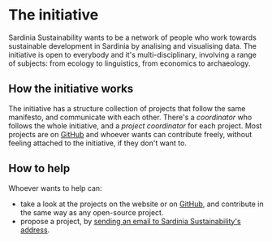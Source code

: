 The initiative
==============

Sardinia Sustainability wants to be a network of people who work towards
sustainable development in Sardinia by analising and visualising data. The
initiative is open to everybody and it's multi-disciplinary, involving a range
of subjects: from ecology to linguistics, from economics to archaeology.

How the initiative works
------------------------

The initiative has a structure collection of projects that follow the same
manifesto, and communicate with each other. There's a *coordinator* who follows
the whole initiative, and a *project coordinator* for each project. Most
projects are on [GitHub](https://github.com/sardiniasustainability) and whoever
wants can contribute freely, without feeling attached to the initiative, if they
don't want to.

How to help
-----------

Whoever wants to help can:
* take a look at the projects on the website or on 
  [GitHub](https://github.com/sardiniasustainability), and contribute in the
  same way as any open-source project.
* propose a project, by [sending an email to Sardinia Sustainability's
  address](mailto:sardiniasustainability@mail.com).
